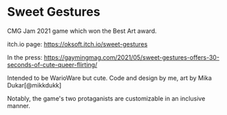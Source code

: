 # Sweet Gestures
CMG Jam 2021 game which won the Best Art award.

itch.io page: https://oksoft.itch.io/sweet-gestures

In the press: https://gaymingmag.com/2021/05/sweet-gestures-offers-30-seconds-of-cute-queer-flirting/



Intended to be WarioWare but cute. Code and design by me, art by Mika Dukar[@mikkdukk]

Notably, the game's two protaganists are customizable in an inclusive manner.
